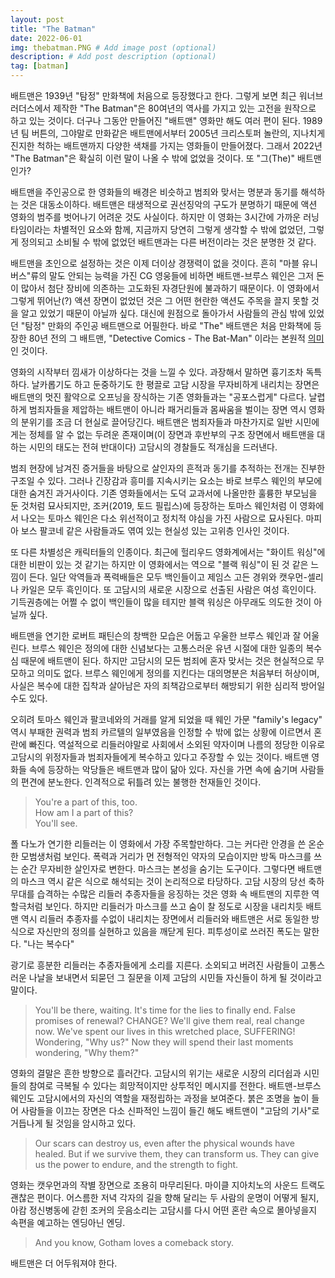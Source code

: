 ```yaml
---
layout: post
title: "The Batman"
date: 2022-06-01
img: thebatman.PNG # Add image post (optional)
description: # Add post description (optional)
tag: [batman]
---
```


배트맨은 1939년 "탐정" 만화책에 처음으로 등장했다고 한다. 그렇게 보면 최근 워너브러더스에서 제작한 "The Batman"은 80여년의 역사를 가지고 있는 고전을 
원작으로 하고 있는 것이다. 더구나 그동안 만들어진 "배트맨" 영화만 해도 여러 편이 된다. 1989년 팀 버튼의, 그야말로 만화같은 배트맨에서부터 2005년 크리스토퍼 놀란의, 
지나치게 진지한 척하는 배트맨까지 다양한 색채를 가지는 영화들이 만들어졌다. 그래서 2022년 "The Batman"은 확실히 이런 말이 나올 수 밖에 없었을 것이다. 또 "그(The)" 배트맨인가?  

배트맨을 주인공으로 한 영화들의 배경은 비슷하고 범죄와 맞서는 명분과 동기를 해석하는 것은 대동소이하다. 배트맨은 태생적으로 권선징악의 구도가 분명하기 때문에 액션 영화의 범주를 벗어나기 어려운 것도 사실이다. 하지만 이 영화는 3시간에 가까운 러닝 타임이라는 차별적인 요소와 함께, 지금까지 당연히 그렇게 생각할 수 밖에 없었던, 그렇게 정의되고 소비될 수 밖에 없었던 배트맨과는 다른 버전이라는 것은 분명한 것 같다. 

배트맨을 초인으로 설정하는 것은 이제 더이상 경쟁력이 없을 것이다. 흔히 "마블 유니버스"류의 말도 안되는 능력을 가진 CG 영웅들에 비하면 배트맨-브루스 웨인은 그저 돈이 많아서  첨단 장비에 의존하는 고도화된 자경단원에 불과하기 때문이다. 이 영화에서 그렇게 뛰어난(?) 액션 장면이 없었던 것은 그 어떤 현란한 액션도 주목을 끌지 못할 것을 알고 있었기 때문이 아닐까 싶다. 대신에 원점으로 돌아가서 사람들의 관심 밖에 있었던 "탐정" 만화의 주인공 배트맨으로 어필한다. 바로 "The" 배트맨은 처음 만화책에 등장한 
80년 전의 그 배트맨, "Detective Comics - The Bat-Man" 이라는 본원적 [의미][the-batman]인 것이다.

영화의 시작부터 낌새가 이상하다는 것을 느낄 수 있다. 과장해서 말하면 흉기조차 독특하다. 날카롭기도 하고 둔중하기도 한 평끌로 고담 시장을 무자비하게 내리치는 장면은 배트맨의 멋진 활약으로 오프닝을 장식하는 기존 영화들과는 "공포스럽게" 다르다. 날렵하게 범죄자들을 제압하는 배트맨이 아니라 패거리들과 몸싸움을 벌이는 
장면 역시 영화의 분위기를 조금 더 현실로 끌어당긴다. 배트맨은 범죄자들과 마찬가지로 일반 시민에게는 정체를 알 수 없는 두려운 존재이며(이 장면과 후반부의 구조 장면에서 배트맨을 대하는 시민의 태도는 전혀 반대이다) 고담시의 경찰들도 적개심을 드러낸다.

범죄 현장에 남겨진 증거들을 바탕으로 살인자의 흔적과 동기를 추적하는 전개는 진부한 구조일 수 있다. 그러나 긴장감과 흥미를 지속시키는 요소는 바로 브루스 웨인의 부모에 대한 숨겨진 과거사이다. 기존 영화들에서는 도덕 교과서에 나올만한 훌륭한 부모님을 둔 것처럼 묘사되지만, 조커(2019, 토드 필립스)에 등장하는 토마스 웨인처럼 이 영화에서 나오는 토마스 웨인은 다소 위선적이고 정치적 야심을 가진 사람으로 묘사된다. 마피아 보스 팔코네 같은 사람들과도 엮여 있는 현실성 있는 고위층 인사인 것이다. 

또 다른 차별성은 캐릭터들의 인종이다. 최근에 헐리우드 영화계에서는 "화이트 워싱"에 대한 비판이 있는 것 같기는 하지만 이 영화에서는 역으로 "블랙 워싱"이 된 것 같은 느낌이 든다. 일단 악역들과 폭력배들은 모두 백인들이고 제임스 고든 경위와 캣우먼-셀리나 카일은 모두 흑인이다. 또 고담시의 새로운 시장으로 선출된 사람은 여성 흑인이다. 기득권층에는 어쩔 수 없이 백인들이 많을 테지만 블랙 워싱은 아무래도 의도한 것이 아닐까 싶다.

배트맨을 연기한 로버트 패틴슨의 창백한 모습은 어둡고 우울한 브루스 웨인과 잘 어울린다. 브루스 웨인은 정의에 대한 신념보다는 고통스러운 유년 시절에 대한 일종의 복수심 때문에 배트맨이 된다. 하지만 고담시의 모든 범죄에 혼자 맞서는 것은 현실적으로 무모하고 의미도 없다. 브루스 웨인에게 정의를 지킨다는 대의명분은 처음부터 허상이며, 사실은 복수에 대한 집착과 살아남은 자의 죄책감으로부터 해방되기 위한 심리적 방어일 수도 있다.  

오히려 토마스 웨인과 팔코네와의 거래를 알게 되었을 때 웨인 가문 "family's legacy" 역시 부패한 권력과 범죄 카르텔의 일부였음을 인정할 수 밖에 없는 상황에 이르면서 혼란에 빠진다. 역설적으로 리들러야말로 사회에서 소외된 약자이며 나름의 정당한 이유로 고담시의 위정자들과 범죄자들에게 복수하고 있다고 주장할 수 있는 것이다. 배트맨 영화들 속에 등장하는 악당들은 배트맨과 많이 닮아 있다. 자신을 가면 속에 숨기며 사람들의 편견에 분노한다. 인격적으로 뒤틀려 있는 불행한 천재들인 것이다. 

>You're a part of this, too.  
How am I a part of this?  
You'll see.



폴 다노가 연기한 리들러는 이 영화에서 가장 주목할만하다. 그는 커다란 안경을 쓴 온순한 모범생처럼 보인다. 폭력과 거리가 먼 전형적인 약자의 모습이지만 방독 마스크를 쓰는 순간 무자비한 살인자로 변한다. 마스크는 본성을 숨기는 도구이다. 그렇다면 배트맨의 마스크 역시 같은 식으로 해석되는 것이 논리적으로 타당하다. 고담 시장의 당선 축하 무대를 습격하는 수많은 리들러 추종자들을 응징하는 것은 영화 속 배트맨의 지루한 역할극처럼 보인다. 하지만 리들러가 마스크를 쓰고 숨이 찰 정도로 시장을 내리치듯 배트맨 역시 리들러 추종자를 수없이 내리치는 장면에서 리들러와 배트맨은 서로 동일한 방식으로 자신만의 정의를 실현하고 있음을 깨닫게 된다. 피투성이로 쓰러진 폭도는 말한다. "나는 복수다"

광기로 흥분한 리들러는 추종자들에게 소리를 지른다. 소외되고 버려진 사람들이 고통스러운 나날을 보내면서 되묻던 그 질문을 이제 고담의 시민들 자신들이 하게 될 것이라고 말이다. 

>You'll be there, waiting. It's time for the lies to finally end. False promises of renewal? CHANGE? We'll give them real, real change now. We've spent our lives in this wretched place, SUFFERING! Wondering, "Why us?" Now they will spend their last moments wondering, "Why them?"


영화의 결말은 흔한 방향으로 흘러간다. 고담시의 위기는 새로운 시장의 리더쉽과 시민들의 참여로 극복될 수 있다는 희망적이지만 상투적인 메시지를 전한다. 배트맨-브루스 웨인도 고담시에서의 자신의 역할을 재정립하는 과정을 보여준다. 붉은 조명을 높이 들어 사람들을 이끄는 장면은 다소 신파적인 느낌이 들긴 해도 배트맨이 "고담의 기사"로 거듭나게 될 것임을 암시하고 있다.

>Our scars can destroy us, even after the physical wounds have healed. But if we survive them, they can transform us. They can give us the power to endure, and the strength to fight.


영화는 캣우먼과의 작별 장면으로 조용히 마무리된다. 마이클 지아치노의 사운드 트랙도 괜찮은 편이다. 어스름한 저녁 각자의 길을 향해 달리는 두 사람의 운명이 어떻게 될지, 아캄 정신병동에 갇힌 조커의 웃음소리는 고담시를 다시 어떤 혼란 속으로 몰아넣을지 속편을 예고하는 엔딩아닌 엔딩.


>And you know, Gotham loves a comeback story.

배트맨은 더 어두워져야 한다.



[the-batman]: https://www.dccomics.com/blog/2022/04/18/what-makes-the-batman-the-batman